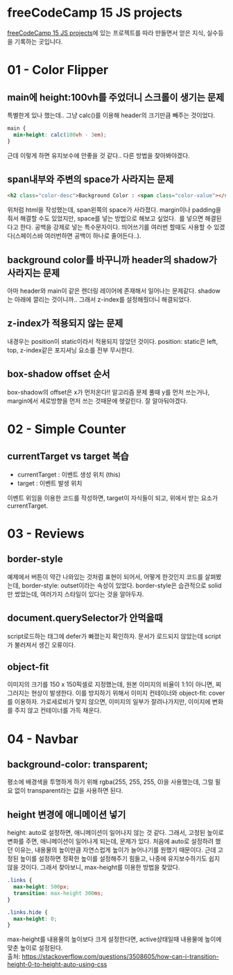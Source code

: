 # freeCodeCamp 15 JS projects

[freeCodeCamp 15 JS projects](https://www.youtube.com/watch?v=3PHXvlpOkf4&t=4516s&ab_channel=freeCodeCamp.org)에 있는 프로젝트를 따라 만들면서 얻은 지식, 실수등을 기록하는 곳입니다.

# 01 - Color Flipper

## main에 height:100vh를 주었더니 스크롤이 생기는 문제

특별한게 있나 했는데.. 그냥 calc()를 이용해 header의 크기만큼 빼주는 것이었다.

```css
main {
  min-height: calc(100vh - 3em);
}
```

근데 이렇게 하면 유지보수에 안좋을 것 같다.. 다른 방법을 찾아봐야겠다.

## span내부와 주변의 space가 사라지는 문제

```html
<h2 class="color-desc">Background Color : <span class="color-value"></span></h2>
```

위처럼 html을 작성했는데, span왼쪽의 space가 사라졌다. margin이나 padding을 줘서 해결할 수도 있었지만, space를 넣는 방법으로 해보고 싶었다. &nbsp;를 넣으면 해결된다고 한다. 공백을 강제로 넣는 특수문자이다. 띄어쓰기를 여러번 할때도 사용할 수 있겠다(스페이스바 여러번하면 공백이 하나로 줄어든다..).

## background color를 바꾸니까 header의 shadow가 사라지는 문제

아마 header와 main이 같은 렌더링 레이어에 존재해서 일어나는 문제같다. shadow는 아래에 깔리는 것이니까.. 그래서 z-index를 설정해줬더니 해결되었다.

## z-index가 적용되지 않는 문제

내경우는 position이 static이라서 적용되지 않았던 것이다. position: static은 left, top, z-index같은 포지셔닝 요소를 전부 무시한다.

## box-shadow offset 순서

box-shadow의 offset은 x가 먼저온다!! 알고리즘 문제 풀때 y를 먼저 쓰는거나, margin에서 세로방향을 먼저 쓰는 것때문에 헷갈린다. 잘 알아둬야겠다.

# 02 - Simple Counter

## currentTarget vs target 복습

- currentTarget : 이벤트 생성 위치 (this)
- target : 이벤트 발생 위치

이벤트 위임을 이용한 코드를 작성하면, target이 자식들이 되고, 위에서 받는 요소가 currentTarget.

# 03 - Reviews

## border-style

예제에서 버튼이 약간 나와있는 것처럼 표현이 되어서, 어떻게 한것인지 코드를 살펴봤는데, border-style: outset이라는 속성이 있었다. border-style은 습관적으로 solid만 썼었는데, 여러가지 스타일이 있다는 것을 알아두자.

## document.querySelector가 안먹을때

script로드하는 태그에 defer가 빠졌는지 확인하자. 문서가 로드되지 않았는데 script가 불러져서 생긴 오류이다.

## object-fit

이미지의 크기를 150 x 150픽셀로 지정했는데, 원본 이미지의 비율이 1:1이 아니면, 찌그러지는 현상이 발생한다. 이를 방지하기 위해서 이미지 컨테이너와 object-fit: cover를 이용하자. 가로세로비가 맞지 않으면, 이미지의 일부가 잘려나가지만, 이미지에 변화를 주지 않고 컨테이너를 가득 채운다.

# 04 - Navbar

## background-color: transparent;

평소에 배경색을 투명하게 하기 위해 rgba(255, 255, 255, 0)을 사용했는데, 그럴 필요 없이 transparent라는 값을 사용하면 된다.

## height 변경에 애니메이션 넣기

height: auto로 설정하면, 애니메이션이 일어나지 않는 것 같다. 그래서, 고정된 높이로 변화를 주면, 애니메이션이 일어나게 되는데, 문제가 있다. 처음에 auto로 설정하려 했던 이유는, 내용물의 높이만큼 자연스럽게 높이가 늘어나기를 원했기 때문이다. 근데 고정된 높이를 설정하면 정확한 높이를 설정해주기 힘들고, 나중에 유지보수하기도 쉽지 않을 것이다. 그래서 찾아보니, max-height를 이용한 방법을 찾았다.

```css
.links {
  max-height: 500px;
  transition: max-height 300ms;
}

.links.hide {
  max-height: 0;
}
```

max-height를 내용물의 높이보다 크게 설정한다면, active상태일때 내용물에 높이에 맞춘 높이로 설정된다.  
출처: https://stackoverflow.com/questions/3508605/how-can-i-transition-height-0-to-height-auto-using-css

